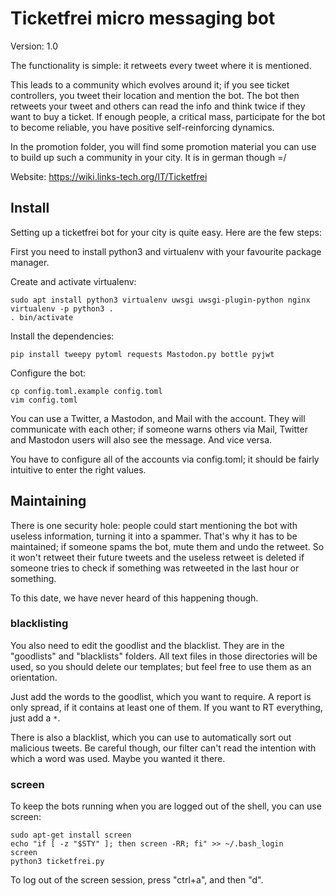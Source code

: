 # Ticketfrei micro messaging bot

Version: 1.0

<!-- This mastodon/twitter bot has one purpose - breaking the law. -->

The functionality is simple: it retweets every tweet where it is
mentioned.

This leads to a community which evolves around it; if you see ticket
controllers, you tweet their location and mention the bot. The bot
then retweets your tweet and others can read the info and think twice
if they want to buy a ticket. If enough people, a critical mass,
participate for the bot to become reliable, you have positive
self-reinforcing dynamics.

In the promotion folder, you will find some promotion material you
can use to build up such a community in your city. It is in german
though =/

Website: https://wiki.links-tech.org/IT/Ticketfrei

## Install

Setting up a ticketfrei bot for your city is quite easy. Here are the
few steps:

First you need to install python3 and virtualenv with your favourite
package manager.

Create and activate virtualenv:

```shell
sudo apt install python3 virtualenv uwsgi uwsgi-plugin-python nginx
virtualenv -p python3 .
. bin/activate
```

Install the dependencies:
```shell
pip install tweepy pytoml requests Mastodon.py bottle pyjwt 
```

Configure the bot:
```shell
cp config.toml.example config.toml
vim config.toml
```

You can use a Twitter, a Mastodon, and Mail with the account. They
will communicate with each other; if someone warns others via Mail,
Twitter and Mastodon users will also see the message. And vice versa.

You have to configure all of the accounts via config.toml; it should
be fairly intuitive to enter the right values.

## Maintaining

There is one security hole: people could start mentioning the bot
with useless information, turning it into a spammer. That's why it
has to be maintained; if someone spams the bot, mute them and undo
the retweet. So it won't retweet their future tweets and the useless
retweet is deleted if someone tries to check if something was
retweeted in the last hour or something.

To this date, we have never heard of this happening though.

### blacklisting

You also need to edit the goodlist and the blacklist. They are in the
"goodlists" and "blacklists" folders. All text files in those
directories will be used, so you should delete our templates; but
feel free to use them as an orientation.

Just add the words to the goodlist, which you want to require. A
report is only spread, if it contains at least one of them. If you
want to RT everything, just add a ```*```.

There is also a blacklist, which you can use to automatically sort
out malicious tweets. Be careful though, our filter can't read the
intention with which a word was used. Maybe you wanted it there.

### screen

To keep the bots running when you are logged out of the shell, you
can use screen:

```shell
sudo apt-get install screen 
echo "if [ -z "$STY" ]; then screen -RR; fi" >> ~/.bash_login
screen
python3 ticketfrei.py
```

To log out of the screen session, press "ctrl+a", and then "d".

